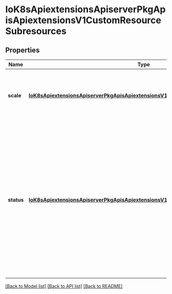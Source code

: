 # IoK8sApiextensionsApiserverPkgApisApiextensionsV1CustomResourceSubresources

## Properties
Name | Type | Description | Notes
------------ | ------------- | ------------- | -------------
**scale** | [**IoK8sApiextensionsApiserverPkgApisApiextensionsV1CustomResourceSubresourceScale**](IoK8sApiextensionsApiserverPkgApisApiextensionsV1CustomResourceSubresourceScale.md) | scale indicates the custom resource should serve a &#x60;/scale&#x60; subresource that returns an &#x60;autoscaling/v1&#x60; Scale object. | [optional] 
**status** | [**IoK8sApiextensionsApiserverPkgApisApiextensionsV1CustomResourceSubresourceStatus**](IoK8sApiextensionsApiserverPkgApisApiextensionsV1CustomResourceSubresourceStatus.md) | status indicates the custom resource should serve a &#x60;/status&#x60; subresource. When enabled: 1. requests to the custom resource primary endpoint ignore changes to the &#x60;status&#x60; stanza of the object. 2. requests to the custom resource &#x60;/status&#x60; subresource ignore changes to anything other than the &#x60;status&#x60; stanza of the object. | [optional] 

[[Back to Model list]](../README.md#documentation-for-models) [[Back to API list]](../README.md#documentation-for-api-endpoints) [[Back to README]](../README.md)


